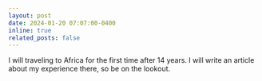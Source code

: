 ```yaml
---
layout: post
date: 2024-01-20 07:07:00-0400
inline: true
related_posts: false
---
```


I will traveling to Africa for the first time after 14 years. I will write an article about my experience there, so be on the lookout.
